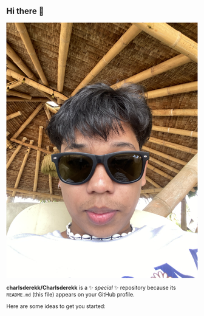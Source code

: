 ## Hi there 👋
![](https://github.com/charlsderekk/Charlsderekk/blob/c4c1b735c5d9afe3c7779ed637d038b707cd7667/IMG_9962.jpeg)


**charlsderekk/Charlsderekk** is a ✨ _special_ ✨ repository because its `README.md` (this file) appears on your GitHub profile.

Here are some ideas to get you started:

